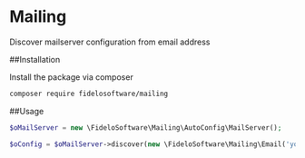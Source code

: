# Mailing

Discover mailserver configuration from email address

##Installation

Install the package via composer

```bash
composer require fidelosoftware/mailing
```

##Usage

```php
$oMailServer = new \FideloSoftware\Mailing\AutoConfig\MailServer();

$oConfig = $oMailServer->discover(new \FideloSoftware\Mailing\Email('your@email.address'));
```